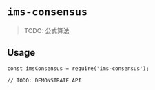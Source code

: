 # `ims-consensus`

> TODO: 公式算法

## Usage

```
const imsConsensus = require('ims-consensus');

// TODO: DEMONSTRATE API
```
